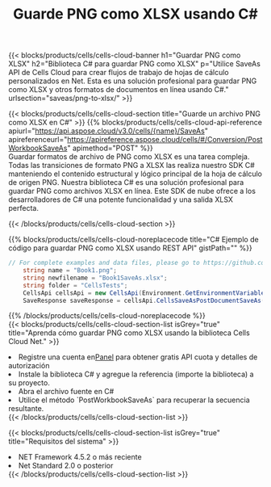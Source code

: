 ﻿---
title:  Guarde PNG como XLSX usando C#
description:  Utilizando Aspose.Cells Cloud SDK para C# para guardar el archivo de formato PNG como archivo de formato XLSX.
kwords: Excel, Save PNG as XLSX, REST, C#
howto: How to save PNG as XLSX using Aspose.Cells Cloud C# library.
---
{{< blocks/products/cells/cells-cloud-banner h1="Guardar PNG como XLSX" h2="Biblioteca C# para guardar PNG como XLSX" p="Utilice SaveAs API de Cells Cloud para crear flujos de trabajo de hojas de cálculo personalizados en Net. Esta es una solución profesional para guardar PNG como XLSX y otros formatos de documentos en línea usando C#." urlsection="saveas/png-to-xlsx/" >}}

{{< blocks/products/cells/cells-cloud-section title="Guarde un archivo PNG como XLSX en C#" >}}
{{% blocks/products/cells/cells-cloud-api-reference apiurl="https://api.aspose.cloud/v3.0/cells/{name}/SaveAs" apireferenceurl="https://apireference.aspose.cloud/cells/#/Conversion/PostWorkbookSaveAs" apimethod="POST" %}}
<br/>
Guardar formatos de archivo de PNG como XLSX es una tarea compleja. Todas las transiciones de formato PNG a XLSX las realiza nuestro SDK C# manteniendo el contenido estructural y lógico principal de la hoja de cálculo de origen PNG. Nuestra biblioteca C# es una solución profesional para guardar PNG como archivos XLSX en línea. Este SDK de nube ofrece a los desarrolladores de C# una potente funcionalidad y una salida XLSX perfecta.

{{< /blocks/products/cells/cells-cloud-section >}}

{{% blocks/products/cells/cells-cloud-noreplacecode title="C# Ejemplo de código para guardar PNG como XLSX usando REST API" gistPath="" %}}
  
```cs
// For complete examples and data files, please go to https://github.com/aspose-cells-cloud/aspose-cells-cloud-dotnet/
    string name = "Book1.png";
    string newfilename = "Book1SaveAs.xlsx";
    string folder = "CellsTests";
    CellsApi cellsApi = new CellsApi(Environment.GetEnvironmentVariable("ProductClientId"), Environment.GetEnvironmentVariable("ProductClientSecret"));
    SaveResponse saveResponse = cellsApi.CellsSaveAsPostDocumentSaveAs(name, null, newfilename, null,null,folder);
```
  
{{% /blocks/products/cells/cells-cloud-noreplacecode %}}
<br/>
{{< blocks/products/cells/cells-cloud-section-list isGrey="true" title="Aprenda cómo guardar PNG como XLSX usando la biblioteca Cells Cloud Net." >}}
<li> Registre una cuenta en<a href="https://dashboard.aspose.cloud/">Panel</a> para obtener gratis API cuota y detalles de autorización</li>
<li>Instale la biblioteca C# y agregue la referencia (importe la biblioteca) a su proyecto.</li>
<li>Abra el archivo fuente en C#</li>
<li>Utilice el método `PostWorkbookSaveAs` para recuperar la secuencia resultante.</li>
{{< /blocks/products/cells/cells-cloud-section-list >}}

{{< blocks/products/cells/cells-cloud-section-list isGrey="true" title="Requisitos del sistema" >}}
<li>NET Framework 4.5.2 o más reciente</li>
<li>Net Standard 2.0 o posterior</li>
{{< /blocks/products/cells/cells-cloud-section-list >}}
